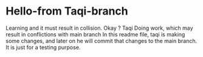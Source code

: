 # Hello-from Taqi-branch
Learning and it must result in collision.
Okay ?
Taqi Doing work, which may result in conflictions with main branch 
In this readme file, taqi is making some changes, and later on he will commit that changes to the main branch. It is just for a testing purpose.
